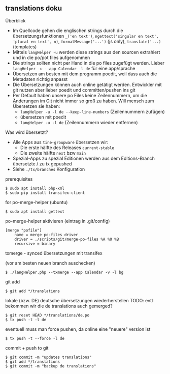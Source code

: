 translations doku
-----------------
Überblick
* Im Quellcode gehen die englischen strings durch die übersetzungsfunktionen `_('en text')`, `ngettext('singular en text', 'plural en text', n)`, `formatMessage('...')` (js only), `translate('...)` (templates)
* Mittels `langHelper -u` werden diese strings aus den sourcen extrahiert und in die po/pot files aufgenommen
* Die strings sollten nicht per Hand in die po files zugefügt werden. Lieber `langHelper -u --app Calendar -l de` für eine app/sprache
* Übersetzen am besten mit dem programm poedit, weil dass auch die Metadaten richtig anpasst
* Die Übersetzungen können auch online getätigt werden. Entwickler mit git nutzen aber lieber poedit und committen/pushen ins git
* Per Default haben unsere po Files keine Zeilennummern, um die Änderungen im Git nicht immer so groß zu haben. Will mensch zum Übersetzen sie haben:
  * `langHelper -u -l de --keep-line-numbers` (Zeilennummern zufügen)
  * übersetzen mit poedit
  * `langHelper -u -l de` (Zeilennummern wieder entfernen)


Was wird übersetzt?
* Alle Apps aus `tine-groupware` übersetzen wir:
  * Die erste hälfte des Releases `current-stable`
  * Die zweite hälfte `next` bzw `main`
* Spezial-Apps zu spezial Editionen werden aus dem Editions-Branch übersetzte / zu tx gepushed
* Siehe `./tx/branches` Konfiguration

prerequisites

    $ sudo apt install php-xml
    $ sudo pip install transifex-client

for po-merge-helper (ubuntu)

    $ sudo apt install gettext

po-merge-helper aktivieren (eintrag in .git/config)

    [merge "pofile"]
        name = merge po-files driver
        driver = ./scripts/git/merge-po-files %A %O %B
        recursive = binary

txmerge - synced übersetzungen mit transifex

(vor am besten neuen branch auschecken)

    $ ./langHelper.php --txmerge --app Calendar -v -l bg

git add

    $ git add */translations

lokale (bzw. DE) deutsche übersetzungen wiederherstellen
TODO: evtl bekommen wir die de translations auch gemerged?

    $ git reset HEAD */translations/de.po 
    $ tx push -t -l de

eventuell muss man force pushen, da online eine "neuere" version ist

    $ tx push -t --force -l de  

commit + push to git

    $ git commit -m "updates translations"
    $ git add */translations
    $ git commit -m "backup de translations"    

